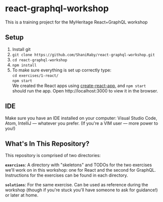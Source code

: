 # react-graphql-workshop
This is a training project for the MyHeritage React+GraphQL workshop


## Setup
1. Install git
2. `git clone https://github.com/ShaniRaby/react-graphql-workshop.git`
3. `cd react-graphql-workshop`
4. `npm install`
5. To make sure everything is set up correctly type:
   <br/>`cd exercises/1-react/`
   <br/>`npm start`
   <br/>We created the React apps using [create-react-app](https://github.com/facebook/create-react-app), and `npm start` should run the app. Open http://localhost:3000 to view it in the browser.

## IDE
Make sure you have an IDE installed on your computer: Visual Studio Code, Atom, IntelliJ — whatever you prefer.
(If you're a VIM user — more power to you!)

## What's In This Repository?
This repository is comprised of two directories:

**`exercises`**: A directory with "skeletons" and TODOs for the two exercises we'll work on in this workshop: one for React and the second for GraphQL. Instructions for the exercises can be found in each directory.

**`solutions`**: For the same exercise. Can be used as reference during the workshop (though if you're stuck you'll have someone to ask for guidance!) or later at home.
